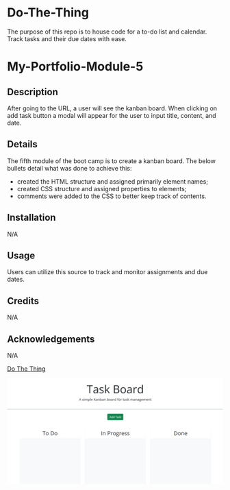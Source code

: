 # Do-The-Thing
The purpose of this repo is to house code for a to-do list and calendar. Track tasks and their due dates with ease.

# My-Portfolio-Module-5

## Description
After going to the URL, a user will see the kanban board. When clicking on add task button a modal will appear for the user to input title, content, and date.

## Details
The fifth module of the boot camp is to create a kanban board. The below bullets detail what was done to achieve this: 
- created the HTML structure and assigned primarily element names; 
- created CSS structure and assigned properties to elements; 
- comments were added to the CSS to better keep track of contents.

## Installation
N/A

## Usage
Users can utilize this source to track and monitor assignments and due dates.

## Credits
N/A

## Acknowledgements
N/A

[Do The Thing](https://notsnowwhite.github.io/Do-The-Thing/) 

![Screenshot of my todo homepage](./assets/img/Screenshot%202024-04-16%20142522.png)